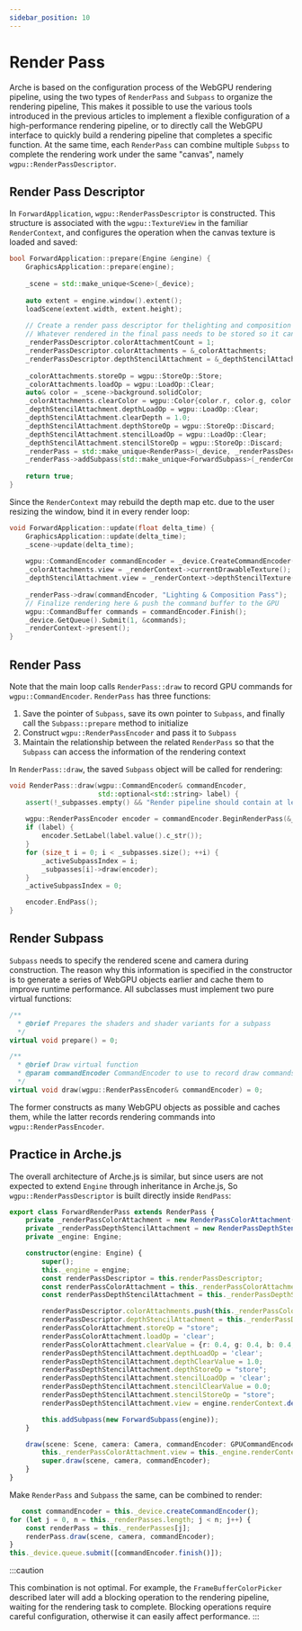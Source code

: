 ```yaml
---
sidebar_position: 10
---
```


# Render Pass

Arche is based on the configuration process of the WebGPU rendering pipeline, using the two types of `RenderPass`
and `Subpass` to organize the rendering pipeline, This makes it possible to use the various tools introduced in the
previous articles to implement a flexible configuration of a high-performance rendering pipeline, or to directly call
the WebGPU interface to quickly build a rendering pipeline that completes a specific function. At the same time,
each `RenderPass` can combine multiple `Subpss` to complete the rendering work under the same "canvas",
namely `wgpu::RenderPassDescriptor`.

## Render Pass Descriptor

In `ForwardApplication`, `wgpu::RenderPassDescriptor` is constructed. This structure is associated with
the `wgpu::TextureView` in the familiar `RenderContext`, and configures the operation when the canvas texture is loaded
and saved:

```cpp
bool ForwardApplication::prepare(Engine &engine) {
    GraphicsApplication::prepare(engine);
    
    _scene = std::make_unique<Scene>(_device);
    
    auto extent = engine.window().extent();
    loadScene(extent.width, extent.height);
    
    // Create a render pass descriptor for thelighting and composition pass
    // Whatever rendered in the final pass needs to be stored so it can be displayed
    _renderPassDescriptor.colorAttachmentCount = 1;
    _renderPassDescriptor.colorAttachments = &_colorAttachments;
    _renderPassDescriptor.depthStencilAttachment = &_depthStencilAttachment;
    
    _colorAttachments.storeOp = wgpu::StoreOp::Store;
    _colorAttachments.loadOp = wgpu::LoadOp::Clear;
    auto& color = _scene->background.solidColor;
    _colorAttachments.clearColor = wgpu::Color{color.r, color.g, color.b, color.a};
    _depthStencilAttachment.depthLoadOp = wgpu::LoadOp::Clear;
    _depthStencilAttachment.clearDepth = 1.0;
    _depthStencilAttachment.depthStoreOp = wgpu::StoreOp::Discard;
    _depthStencilAttachment.stencilLoadOp = wgpu::LoadOp::Clear;
    _depthStencilAttachment.stencilStoreOp = wgpu::StoreOp::Discard;
    _renderPass = std::make_unique<RenderPass>(_device, _renderPassDescriptor);
    _renderPass->addSubpass(std::make_unique<ForwardSubpass>(_renderContext.get(), _scene.get(), _mainCamera));
    
    return true;
}
```

Since the `RenderContext` may rebuild the depth map etc. due to the user resizing the window, bind it in every render
loop:

````cpp
void ForwardApplication::update(float delta_time) {
    GraphicsApplication::update(delta_time);
    _scene->update(delta_time);
    
    wgpu::CommandEncoder commandEncoder = _device.CreateCommandEncoder();
    _colorAttachments.view = _renderContext->currentDrawableTexture();
    _depthStencilAttachment.view = _renderContext->depthStencilTexture();
    
    _renderPass->draw(commandEncoder, "Lighting & Composition Pass");
    // Finalize rendering here & push the command buffer to the GPU
    wgpu::CommandBuffer commands = commandEncoder.Finish();
    _device.GetQueue().Submit(1, &commands);
    _renderContext->present();
}
````

## Render Pass

Note that the main loop calls `RenderPass::draw` to record GPU commands for `wgpu::CommandEncoder`. `RenderPass` has
three functions:

1. Save the pointer of `Subpass`, save its own pointer to `Subpass`, and finally call the `Subpass::prepare` method to
   initialize
2. Construct `wgpu::RenderPassEncoder` and pass it to `Subpass`
3. Maintain the relationship between the related `RenderPass` so that the `Subpass` can access the information of the
   rendering context

In `RenderPass::draw`, the saved `Subpass` object will be called for rendering:

```cpp
void RenderPass::draw(wgpu::CommandEncoder& commandEncoder,
                      std::optional<std::string> label) {
    assert(!_subpasses.empty() && "Render pipeline should contain at least one sub-pass");
    
    wgpu::RenderPassEncoder encoder = commandEncoder.BeginRenderPass(&_desc);
    if (label) {
        encoder.SetLabel(label.value().c_str());
    }
    for (size_t i = 0; i < _subpasses.size(); ++i) {
        _activeSubpassIndex = i;
        _subpasses[i]->draw(encoder);
    }
    _activeSubpassIndex = 0;

    encoder.EndPass();
}
```

## Render Subpass

`Subpass` needs to specify the rendered scene and camera during construction. The reason why this information is
specified in the constructor is to generate a series of WebGPU objects earlier and cache them to improve runtime
performance. All subclasses must implement two pure virtual functions:

````cpp
/**
  * @brief Prepares the shaders and shader variants for a subpass
  */
virtual void prepare() = 0;

/**
  * @brief Draw virtual function
  * @param commandEncoder CommandEncoder to use to record draw commands
  */
virtual void draw(wgpu::RenderPassEncoder& commandEncoder) = 0;
````

The former constructs as many WebGPU objects as possible and caches them, while the latter records rendering commands
into `wgpu::RenderPassEncoder`.

## Practice in Arche.js

The overall architecture of Arche.js is similar, but since users are not expected to extend `Engine` through inheritance
in Arche.js, So `wgpu::RenderPassDescriptor` is built directly inside `RendPass`:

```ts
export class ForwardRenderPass extends RenderPass {
    private _renderPassColorAttachment = new RenderPassColorAttachment();
    private _renderPassDepthStencilAttachment = new RenderPassDepthStencilAttachment();
    private _engine: Engine;

    constructor(engine: Engine) {
        super();
        this._engine = engine;
        const renderPassDescriptor = this.renderPassDescriptor;
        const renderPassColorAttachment = this._renderPassColorAttachment;
        const renderPassDepthStencilAttachment = this._renderPassDepthStencilAttachment;

        renderPassDescriptor.colorAttachments.push(this._renderPassColorAttachment);
        renderPassDescriptor.depthStencilAttachment = this._renderPassDepthStencilAttachment;
        renderPassColorAttachment.storeOp = "store";
        renderPassColorAttachment.loadOp = 'clear';
        renderPassColorAttachment.clearValue = {r: 0.4, g: 0.4, b: 0.4, a: 1.0};
        renderPassDepthStencilAttachment.depthLoadOp = 'clear';
        renderPassDepthStencilAttachment.depthClearValue = 1.0;
        renderPassDepthStencilAttachment.depthStoreOp = "store";
        renderPassDepthStencilAttachment.stencilLoadOp = 'clear';
        renderPassDepthStencilAttachment.stencilClearValue = 0.0;
        renderPassDepthStencilAttachment.stencilStoreOp = "store";
        renderPassDepthStencilAttachment.view = engine.renderContext.depthStencilTexture();

        this.addSubpass(new ForwardSubpass(engine));
    }

    draw(scene: Scene, camera: Camera, commandEncoder: GPUCommandEncoder) {
        this._renderPassColorAttachment.view = this._engine.renderContext.currentDrawableTexture();
        super.draw(scene, camera, commandEncoder);
    }
}
````

Make `RenderPass` and `Subpass` the same, can be combined to render:

```ts title="Engine._render"
   const commandEncoder = this._device.createCommandEncoder();
for (let j = 0, n = this._renderPasses.length; j < n; j++) {
    const renderPass = this._renderPasses[j];
    renderPass.draw(scene, camera, commandEncoder);
}
this._device.queue.submit([commandEncoder.finish()]);
````

:::caution

This combination is not optimal. For example, the `FrameBufferColorPicker` described later will add
a blocking operation to the rendering pipeline, waiting for the rendering task to complete. Blocking operations require
careful configuration, otherwise it can easily affect performance.
:::
